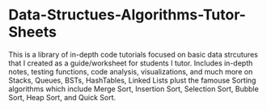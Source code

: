 # Data-Structues-Algorithms-Tutor-Sheets
This is a library of in-depth code tutorials focused on basic data strcutures that I created as a guide/worksheet for students I tutor. Includes in-depth notes, testing functions, code analysis, visualizations, and much more on Stacks, Queues, BSTs, HashTables, Linked Lists plust the famouse Sorting algorithms which include Merge Sort, Insertion Sort, Selection Sort, Bubble Sort, Heap Sort, and Quick Sort.
